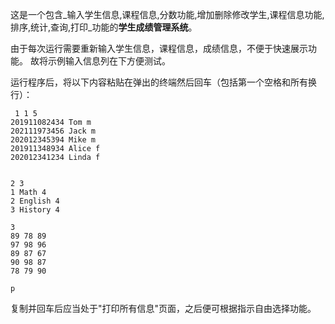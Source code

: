 这是一个包含_输入学生信息,课程信息,分数功能,增加删除修改学生,课程信息功能,排序,统计,查询,打印_功能的**学生成绩管理系统**。

由于每次运行需要重新输入学生信息，课程信息，成绩信息，不便于快速展示功能。
故将示例输入信息列在下方便测试。

运行程序后，将以下内容粘贴在弹出的终端然后回车（包括第一个空格和所有换行）：
```
 1 1 5
201911082434 Tom m
202111973456 Jack m
202012345394 Mike m
201911348934 Alice f
202012341234 Linda f


2 3
1 Math 4
2 English 4
3 History 4

3
89 78 89
97 98 96
89 87 67
90 98 87
78 79 90

p

```
复制并回车后应当处于"打印所有信息"页面，之后便可根据指示自由选择功能。



